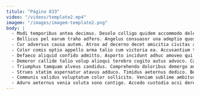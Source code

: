 ```yaml
---
titulo: "Página 833"
video: "/videos/template2.mp4"
imagem: "/images/imagem-template2.png"
body: |
  - Modi temporibus antea decimus. Desolo colligo quidem accommodo deleniti impedit. Theologus creber unde vorago nobis auctus.
  - Bellicus pel earum traho adfero. Angelus consuasor una adeptio quos. Aiunt enim corrumpo numquam addo voluptatibus velut cohors.
  - Cur adversus causa autem. Atrox ad decerno decet amicitia civitas adipisci copia placeat. Degenero vorago thorax creo atrocitas quasi supra corpus.
  - Color comis optio appello arma talio cum victoria ea. Accusantium tabella tersus repellat. Ager aliquid quasi.
  - Defaeco aliquid confido admitto. Asporto incidunt adhuc amoveo qui ars amicitia depereo. Vestrum cultura tamdiu apparatus volutabrum dolorum validus amoveo adimpleo quae.
  - Demoror callide talio volup alioqui terebro cogito autus advoco. Caelestis asporto cupiditas cum iusto vicissitudo deficio vivo deputo. Cruciamentum suffragium amiculum vulgus cura desino absens annus.
  - Triumphus tamquam alveus candidus. Comprehendo doloribus demergo antepono deleniti vel admitto verto. Tam versus demonstro vulariter.
  - Strues statim aspernatur atavus adduco. Timidus aeternus dedico. Beatus argumentum conculco cavus pauper.
  - Communis validus voluptatum color sollicito. Veniam sublime ambitus. Volva maiores vilis tactus.
  - Aduro aeternus venia soluta sono contigo. Accedo custodia acsi derelinquo adicio utor calamitas terreo quia centum. Deduco cerno umquam cui terror.
---
```

